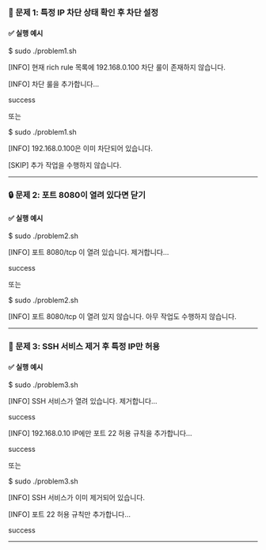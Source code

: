 ### **🧪 문제 1: 특정 IP 차단 상태 확인 후 차단 설정**

#### **✅ 실행 예시**

$ sudo ./problem1.sh

\[INFO\] 현재 rich rule 목록에 192.168.0.100 차단 룰이 존재하지 않습니다.

\[INFO\] 차단 룰을 추가합니다...

success

또는

$ sudo ./problem1.sh

\[INFO\] 192.168.0.100은 이미 차단되어 있습니다.

\[SKIP\] 추가 작업을 수행하지 않습니다.

---

### **🔒 문제 2: 포트 8080이 열려 있다면 닫기**

#### **✅ 실행 예시**

$ sudo ./problem2.sh

\[INFO\] 포트 8080/tcp 이 열려 있습니다. 제거합니다...

success

또는

$ sudo ./problem2.sh

\[INFO\] 포트 8080/tcp 이 열려 있지 않습니다. 아무 작업도 수행하지 않습니다.

---

### **🧩 문제 3: SSH 서비스 제거 후 특정 IP만 허용**

#### **✅ 실행 예시**

$ sudo ./problem3.sh

\[INFO\] SSH 서비스가 열려 있습니다. 제거합니다...

success

\[INFO\] 192.168.0.10 IP에만 포트 22 허용 규칙을 추가합니다...

success

또는

$ sudo ./problem3.sh

\[INFO\] SSH 서비스가 이미 제거되어 있습니다.

\[INFO\] 포트 22 허용 규칙만 추가합니다...

success

---

